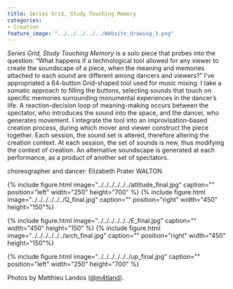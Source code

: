 ```yaml
---
title: Series Grid, Study Touching Memory
categories:
- Creation
feature_image: "../../../../../Website_drawing_3.png"
---
```


*Series Grid, Study Touching Memory* is a solo piece that probes into the question: “What happens if a technological tool allowed for any viewer to create the soundscape of a piece, when the meaning and memories attached to each sound are different among dancers and viewers?” I’ve appropriated a 64-button Grid-shaped tool used for music mixing. I take a somatic approach to filling the buttons, selecting sounds that touch on specific memories surrounding monumental experiences in the dancer’s life. A reaction-decision loop of meaning-making occurs between the spectator, who introduces the sound into the space, and the dancer, who generates movement. I integrate the tool into an improvisation-based creation process, during which mover and viewer construct the piece together. Each session, the sound set is altered, therefore altering the creation context. At each session, the set of sounds is new, thus modifying the context of creation. An alternative soundscape is generated at each performance, as a product of another set of spectators.

choreographer and dancer: Elizabeth Prater WALTON 

{% include figure.html image="../../../../../../attitude_final.jpg" caption="" position="left" width="250" height="700" %} {% include figure.html image="../../../../../../Q_final.jpg" caption="" position="right" width="450" height="150"%}

{% include figure.html image="../../../../../../E_final.jpg" caption="" width="450" height="150" %} {% include figure.html image="../../../../../../arch_final.jpg" caption="" position="right" width="450" height="150"%}

{% include figure.html image="../../../../../../up_final.jpg" caption="" position="left" width="250" height="700" %}

Photos by Matthieu Landos ([@m4tland](https://www.instagram.com/m4tland/)).
